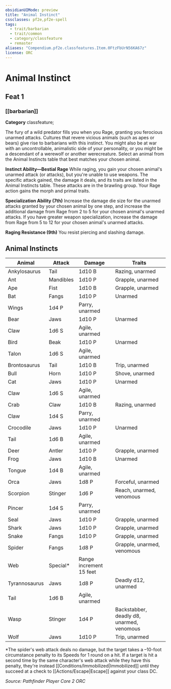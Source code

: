 ```yaml
---
obsidianUIMode: preview
title: "Animal Instinct"
cssclasses: pf2e,pf2e-spell
tags:
  - trait/barbarian
  - trait/common
  - category/classfeature
  - remaster
aliases: "Compendium.pf2e.classfeatures.Item.0FtzFbUrN56KA67z"
license: ORC
---
```

# Animal Instinct
## Feat 1
### [[barbarian]]

**Category** classfeature; 




The fury of a wild predator fills you when you Rage, granting you ferocious unarmed attacks. Cultures that revere vicious animals (such as apes or bears) give rise to barbarians with this instinct. You might also be at war with an uncontrollable, animalistic side of your personality, or you might be a descendant of a werewolf or another werecreature. Select an animal from the Animal Instincts table that best matches your chosen animal.

**Instinct Ability—Bestial Rage** While raging, you gain your chosen animal's unarmed attack (or attacks), but you're unable to use weapons. The specific attack gained, the damage it deals, and its traits are listed in the Animal Instincts table. These attacks are in the brawling group. Your Rage action gains the morph and primal traits.

**Specialization Ability (7th)** Increase the damage die size for the unarmed attacks granted by your chosen animal by one step, and increase the additional damage from Rage from 2 to 5 for your chosen animal's unarmed attacks. If you have greater weapon specialization, increase the damage from Rage from 5 to 12 for your chosen animal's unarmed attacks.

**Raging Resistance (9th)** You resist piercing and slashing damage.

## Animal Instincts

  

| Animal | Attack | Damage | Traits |
| --- | --- | --- | --- |
| Ankylosaurus | Tail | 1d10 B | Razing, unarmed |
| Ant | Mandibles | 1d10 P | Grapple, unarmed |
| Ape | Fist | 1d10 B | Grapple, unarmed |
| Bat | Fangs | 1d10 P | Unarmed |
| Wings | 1d4 P | Parry, unarmed |
| Bear | Jaws | 1d10 P | Unarmed |
| Claw | 1d6 S | Agile, unarmed |
| Bird | Beak | 1d10 P | Unarmed |
| Talon | 1d6 S | Agile, unarmed |
| Brontosaurus | Tail | 1d10 B | Trip, unarmed |
| Bull | Horn | 1d10 P | Shove, unarmed |
| Cat | Jaws | 1d10 P | Unarmed |
| Claw | 1d6 S | Agile, unarmed |
| Crab | Claw | 1d10 B | Razing, unarmed |
| Claw | 1d4 S | Parry, unarmed |
| Crocodile | Jaws | 1d10 P | Unarmed |
| Tail | 1d6 B | Agile, unarmed |
| Deer | Antler | 1d10 P | Grapple, unarmed |
| Frog | Jaws | 1d10 B | Unarmed |
| Tongue | 1d4 B | Agile, unarmed |
| Orca | Jaws | 1d8 P | Forceful, unarmed |
| Scorpion | Stinger | 1d6 P | Reach, unarmed, venomous |
| Pincer | 1d4 S | Parry, unarmed |
| Seal | Jaws | 1d10 P | Grapple, unarmed |
| Shark | Jaws | 1d10 P | Grapple, unarmed |
| Snake | Fangs | 1d10 P | Grapple, unarmed |
| Spider | Fangs | 1d8 P | Grapple, unarmed, venomous |
| Web | Special\* | Range increment 15 feet |
| Tyrannosaurus | Jaws | 1d8 P | Deadly d12, unarmed |
| Tail | 1d6 B | Agile, unarmed |
| Wasp | Stinger | 1d4 P | Backstabber, deadly d8, unarmed, venomous |
| Wolf | Jaws | 1d10 P | Trip, unarmed |

\*The spider's web attack deals no damage, but the target takes a –10-foot circumstance penalty to its Speeds for 1 round on a hit. If a target is hit a second time by the same character's web attack while they have this penalty, they're instead [[Conditions/Immobilized|Immobilized]] until they succeed at a check to [[Actions/Escape|Escape]] against your class DC.

*Source: Pathfinder Player Core 2*
*ORC*